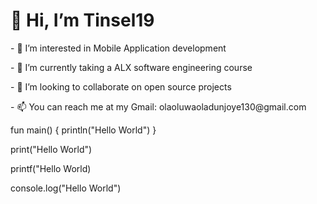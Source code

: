 <h1>👋 Hi, I’m Tinsel19</h1>
                           
<p>- 👀 I’m interested in Mobile Application development </p>
<p>- 🌱 I’m currently taking a ALX software engineering course </p>
<p>- 💞️ I’m looking to collaborate on open source projects </p>
<p>- 📫 You can reach me at my Gmail: olaoluwaoladunjoye130@gmail.com </p>

fun main() {
    println("Hello World")
}

print("Hello World")

printf("Hello World)

console.log("Hello World")
